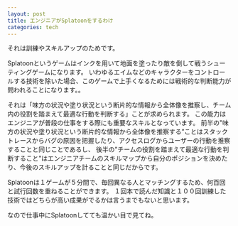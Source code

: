 ```yaml
---
layout: post
title: エンジニアがSplatoonをするわけ
categories: tech
---
```


それは訓練やスキルアップのためです。

Splatoonというゲームはインクを用いて地面を塗ったり敵を倒して戦うシューティングゲームになります。
いわゆるエイムなどのキャラクターをコントロールする技術を除いた場合、このゲームで上手くなるためには戦術的な判断能力が問われることになります。。

それは「味方の状況や塗り状況という断片的な情報から全体像を推察し、チーム内の役割を踏まえて最適な行動を判断する」ことが求められます。
この能力はエンジニアが普段の仕事をする際にも重要なスキルとなっています。
前半の"味方の状況や塗り状況という断片的な情報から全体像を推察する”ことはスタックトレースからバグの原因を把握したり、アクセスログからユーザーの行動を推察することと同じことであるし、
後半の"チームの役割を踏まえて最適な行動を判断すること"はエンジニアチームのスキルマップから自分のポジションを決めたり、今後のスキルアップを計ることと同じだからです。

Splatoonは１ゲームが５分間で、毎回異なる人とマッチングするため、何百回と試行回数を重ねることができます。
１回本で読んだ知識と１００回訓練した技術ではどちらが高い成果がでるかは言うまでもないと思います。

なので仕事中にSplatoonしてても温かい目で見てね。
